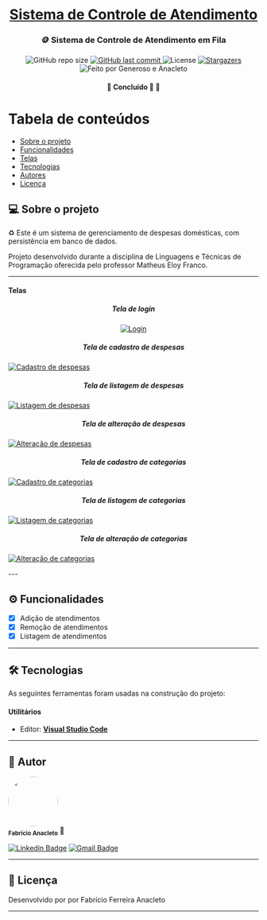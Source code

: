<h1 align="center">
     <a href="#" alt="site do ecoleta"> Sistema de Controle de Atendimento</a>
</h1>

<h3 align="center">
    🪙 Sistema de Controle de Atendimento em Fila
</h3>

<p align="center">
  <img alt="GitHub repo size" src="https://img.shields.io/github/repo-size/anacleto241/sistemaControleDespesas">
  
  <a href="https://github.com/anacleto241/sistemaControleDespesas/commits/master">
    <img alt="GitHub last commit" src="https://img.shields.io/github/last-commit/anacleto241/sistemaControleDespesas">
  </a>
    
   <img alt="License" src="https://img.shields.io/badge/license-MIT-brightgreen">
   <a href="https://github.com/anacleto241/sistemaControleDespesas/stargazers">
    <img alt="Stargazers" src="https://img.shields.io/github/stars/anacleto241/sistemaControleDespesas?style=social">
  </a>
    <img alt="Feito por Generoso e Anacleto" src="https://img.shields.io/badge/feito%20por-Generoso e Anacleto-%237519C1">
  </a> 
 
</p>

<h4 align="center">
	🚧   Concluído 🚀 🚧
</h4>

Tabela de conteúdos
=================
<!--ts-->
   * [Sobre o projeto](#-sobre-o-projeto)
   * [Funcionalidades](#-funcionalidades)
   * [Telas](#-telas)
   * [Tecnologias](#-tecnologias)
   * [Autores](#-autores)
   * [Licença](#-licença)
<!--te-->


## 💻 Sobre o projeto

♻️ Este é um sistema de gerenciamento de despesas domésticas, com persistência em banco de dados.


Projeto desenvolvido durante a disciplina de Linguagens e Técnicas de Programação oferecida pelo professor Matheus Eloy Franco.

---

#### **Telas**
<h5 align="center">
    Tela de login
</h5>
<p align="center">  
  <a href="https://github.com/anacleto241/sistemaControleDespesas/assets/131410501/eec5bd3f-6c52-485a-9375-c02493d502b0">
    <img alt="Login" src="https://github.com/anacleto241/sistemaControleDespesas/assets/131410501/eec5bd3f-6c52-485a-9375-c02493d502b0">
  </a>
<h5 align="center">
    Tela de cadastro de despesas
</h5>
	<a href="https://github.com/anacleto241/sistemaControleDespesas/assets/131410501/9be2fd50-e194-4ae4-a1b8-56e161bc16a1">
    <img alt="Cadastro de despesas" src="https://github.com/anacleto241/sistemaControleDespesas/assets/131410501/9be2fd50-e194-4ae4-a1b8-56e161bc16a1">
  </a>
<h5 align="center">
    Tela de listagem de despesas
</h5>
   <a href="https://github.com/anacleto241/sistemaControleDespesas/assets/131410501/3dddbad4-0312-4f9c-8901-379be23f38e0">
    <img alt="Listagem de despesas" src="https://github.com/anacleto241/sistemaControleDespesas/assets/131410501/3dddbad4-0312-4f9c-8901-379be23f38e0">
  </a>
<h5 align="center">
    Tela de alteração de despesas
</h5>
	<a href="https://github.com/anacleto241/sistemaControleDespesas/assets/131410501/57cd151b-0d38-43b6-9ec6-55984a74f31b">
    <img alt="Alteração de despesas" src="https://github.com/anacleto241/sistemaControleDespesas/assets/131410501/57cd151b-0d38-43b6-9ec6-55984a74f31b">
  </a>
<h5 align="center">
    Tela de cadastro de categorias
</h5>
	<a href="https://github.com/anacleto241/sistemaControleDespesas/assets/131410501/4ae26aa1-0acd-42b5-8f4a-4a2c464d2d5f">
    <img alt="Cadastro de categorias" src="https://github.com/anacleto241/sistemaControleDespesas/assets/131410501/4ae26aa1-0acd-42b5-8f4a-4a2c464d2d5f">
  </a>
<h5 align="center">
    Tela de listagem de categorias
</h5>
	<a href="https://github.com/anacleto241/sistemaControleDespesas/assets/131410501/0a577c1b-e7af-4ac8-81b1-5da8817db704">
    <img alt="Listagem de categorias" src="https://github.com/anacleto241/sistemaControleDespesas/assets/131410501/0a577c1b-e7af-4ac8-81b1-5da8817db704">
  </a>
<h5 align="center">
    Tela de alteração de categorias
</h5>
	<a href="https://github.com/anacleto241/sistemaControleDespesas/assets/131410501/eeb22d14-5e37-4737-b2ea-6006148c5956">
    <img alt="Alteração de categorias" src="https://github.com/anacleto241/sistemaControleDespesas/assets/131410501/eeb22d14-5e37-4737-b2ea-6006148c5956">
  </a>
</p>
---

## ⚙️ Funcionalidades
  - [x] Adição de atendimentos
  - [x] Remoção de atendimentos
  - [x] Listagem de atendimentos
---

## 🛠 Tecnologias

As seguintes ferramentas foram usadas na construção do projeto:

#### **Utilitários**
-   Editor:  **[Visual Studio Code](https://code.visualstudio.com/)**
---

## 🦸 Autor

<a>
 <img style="border-radius: 50%;" src="https://avatars3.githubusercontent.com/u/145314313?s=460&u=61b426b901b8fe02e12019b1fdb67bf0072d4f00&v=4" width="100px;" alt=""/>
 <br />
 <sub><b>Fabrício Anacleto</b></sub></a> <a>🚀</a>
 <br />
 
[![Linkedin Badge](https://img.shields.io/badge/-Fabricio_Anacleto-blue?style=flat-square&logo=Linkedin&logoColor=white&link=https://www.linkedin.com/in/fabrício-anacleto-b98710278/)](https://www.linkedin.com/in/fabrício-anacleto-b98710278/) 
[![Gmail Badge](https://img.shields.io/badge/-fabricio.anacleto@alunos.ifsuldeminas.edu.br-c14438?style=flat-square&logo=Gmail&logoColor=white&link=mailto:fabricio.anacleto@alunos.ifsuldeminas.edu.br)](mailto:fabricio.anacleto@alunos.ifsuldeminas.edu.br)

---

## 📝 Licença

Desenvolvido por por Fabrício Ferreira Anacleto

---
